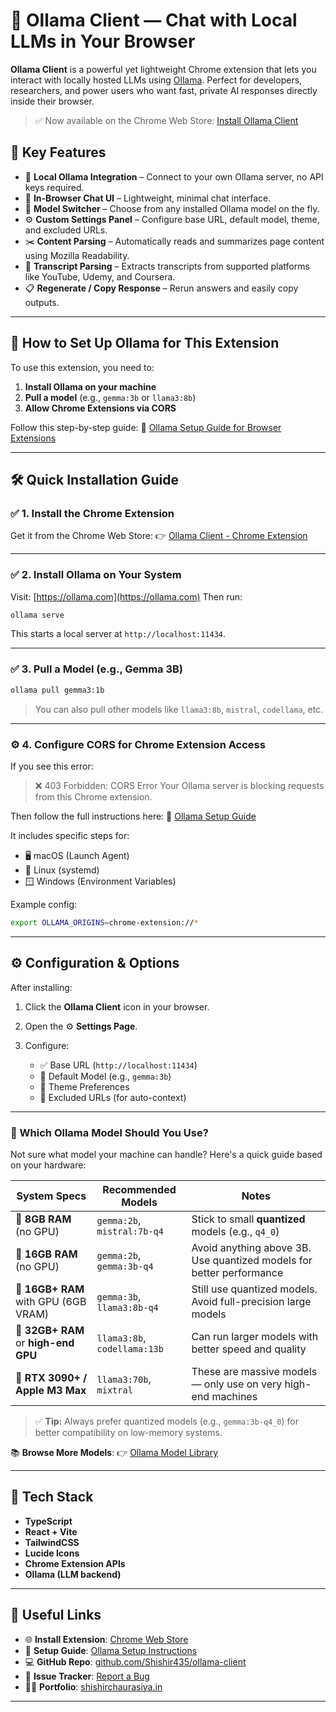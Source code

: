 # 🧠 Ollama Client — Chat with Local LLMs in Your Browser

**Ollama Client** is a powerful yet lightweight Chrome extension that lets you interact with locally hosted LLMs using [Ollama](https://ollama.com). Perfect for developers, researchers, and power users who want fast, private AI responses directly inside their browser.

> ✅ Now available on the Chrome Web Store: [Install Ollama Client](https://chromewebstore.google.com/detail/ollama-client/bfaoaaogfcgomkjfbmfepbiijmciinjl)

## 🚀 Key Features

- 🔌 **Local Ollama Integration** – Connect to your own Ollama server, no API keys required.
- 💬 **In-Browser Chat UI** – Lightweight, minimal chat interface.
- 🔄 **Model Switcher** – Choose from any installed Ollama model on the fly.
- ⚙️ **Custom Settings Panel** – Configure base URL, default model, theme, and excluded URLs.
- ✂️ **Content Parsing** – Automatically reads and summarizes page content using Mozilla Readability.
- 📜 **Transcript Parsing** – Extracts transcripts from supported platforms like YouTube, Udemy, and Coursera.
- 📋 **Regenerate / Copy Response** – Rerun answers and easily copy outputs.

---

## 🧰 How to Set Up Ollama for This Extension

To use this extension, you need to:

1. **Install Ollama on your machine**
2. **Pull a model** (e.g., `gemma:3b` or `llama3:8b`)
3. **Allow Chrome Extensions via CORS**

Follow this step-by-step guide:
📖 [Ollama Setup Guide for Browser Extensions](https://shishir435.github.io/ollama-client/ollama-setup-guide)

---

## 🛠️ Quick Installation Guide

### ✅ 1. Install the Chrome Extension

Get it from the Chrome Web Store:
👉 [Ollama Client - Chrome Extension](https://chromewebstore.google.com/detail/ollama-client/bfaoaaogfcgomkjfbmfepbiijmciinjl)

---

### ✅ 2. Install Ollama on Your System

Visit: [https://ollama.com](https://ollama.com)
Then run:

```bash
ollama serve
```

This starts a local server at `http://localhost:11434`.

---

### ✅ 3. Pull a Model (e.g., Gemma 3B)

```bash
ollama pull gemma3:1b
```

> You can also pull other models like `llama3:8b`, `mistral`, `codellama`, etc.

---

### ⚙️ 4. Configure CORS for Chrome Extension Access

If you see this error:

> ❌ 403 Forbidden: CORS Error
> Your Ollama server is blocking requests from this Chrome extension.

Then follow the full instructions here:
📖 [Ollama Setup Guide](https://shishir435.github.io/ollama-client/ollama-setup-guide)

It includes specific steps for:

- 🖥️ macOS (Launch Agent)
- 🐧 Linux (systemd)
- 🪟 Windows (Environment Variables)

Example config:

```bash
export OLLAMA_ORIGINS=chrome-extension://*
```

---

## ⚙️ Configuration & Options

After installing:

1. Click the **Ollama Client** icon in your browser.
2. Open the ⚙️ **Settings Page**.
3. Configure:

   - ✅ Base URL (`http://localhost:11434`)
   - 🤖 Default Model (e.g., `gemma:3b`)
   - 🎨 Theme Preferences
   - 🚫 Excluded URLs (for auto-context)

---

### 🤔 Which Ollama Model Should You Use?

Not sure what model your machine can handle? Here's a quick guide based on your hardware:

| System Specs                         | Recommended Models           | Notes                                                                |
| ------------------------------------ | ---------------------------- | -------------------------------------------------------------------- |
| 🔹 **8GB RAM** (no GPU)              | `gemma:2b`, `mistral:7b-q4`  | Stick to small **quantized** models (e.g., `q4_0`)                   |
| 🔹 **16GB RAM** (no GPU)             | `gemma:2b`, `gemma:3b-q4`    | Avoid anything above 3B. Use quantized models for better performance |
| 🔹 **16GB+ RAM** with GPU (6GB VRAM) | `gemma:3b`, `llama3:8b-q4`   | Still use quantized models. Avoid full-precision large models        |
| 🔹 **32GB+ RAM** or **high-end GPU** | `llama3:8b`, `codellama:13b` | Can run larger models with better speed and quality                  |
| 🔹 **RTX 3090+ / Apple M3 Max**      | `llama3:70b`, `mixtral`      | These are massive models — only use on very high-end machines        |

> ✅ **Tip:** Always prefer quantized models (e.g., `gemma:3b-q4_0`) for better compatibility on low-memory systems.

📚 **Browse More Models**:
👉 [Ollama Model Library](https://ollama.com/library)

---

## 🧩 Tech Stack

- **TypeScript**
- **React + Vite**
- **TailwindCSS**
- **Lucide Icons**
- **Chrome Extension APIs**
- **Ollama (LLM backend)**

---

## 🔗 Useful Links

- 🌐 **Install Extension**: [Chrome Web Store](https://chromewebstore.google.com/detail/ollama-client/bfaoaaogfcgomkjfbmfepbiijmciinjl)
- 📖 **Setup Guide**: [Ollama Setup Instructions](https://shishir435.github.io/ollama-client/ollama-setup-guide)
- 💻 **GitHub Repo**: [github.com/Shishir435/ollama-client](https://github.com/Shishir435/ollama-client)
- 🐛 **Issue Tracker**: [Report a Bug](https://github.com/Shishir435/ollama-client/issues)
- 🙋‍♂️ **Portfolio**: [shishirchaurasiya.in](https://www.shishirchaurasiya.in)

---
